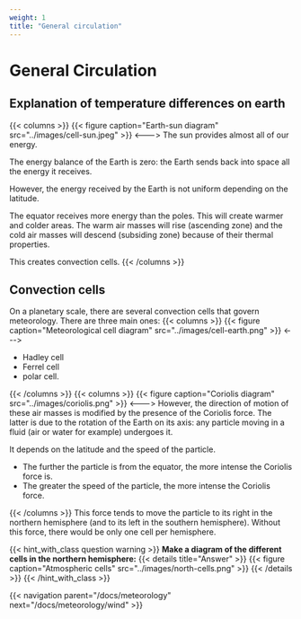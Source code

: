 ```yaml
---
weight: 1
title: "General circulation"
---
```


# General Circulation

## Explanation of temperature differences on earth

{{< columns >}}
{{< figure caption="Earth-sun diagram" src="../images/cell-sun.jpeg" >}}
<--->
The sun provides almost all of our energy.

The energy balance of the Earth is zero: the Earth sends back into space all the energy it receives.

However, the energy received by the Earth is not uniform depending on the latitude.

The equator receives more energy than the poles. This will create warmer and colder areas. The warm air masses will rise (ascending zone) and the cold air masses will descend (subsiding zone) because of their thermal properties.

This creates convection cells.
{{< /columns >}}

## Convection cells

On a planetary scale, there are several convection cells that govern meteorology. There are three main ones:
{{< columns >}}
{{< figure caption="Meteorological cell diagram" src="../images/cell-earth.png" >}}
<--->

- Hadley cell
- Ferrel cell
- polar cell.

{{< /columns >}}
{{< columns >}}
{{< figure caption="Coriolis diagram" src="../images/coriolis.png" >}}
<--->
However, the direction of motion of these air masses is modified by the presence of the Coriolis force. The latter is due to the rotation of the Earth on its axis: any particle moving in a fluid (air or water for example) undergoes it.

It depends on the latitude and the speed of the particle.

- The further the particle is from the equator, the more intense the Coriolis force is.
- The greater the speed of the particle, the more intense the Coriolis force.

{{< /columns >}}
This force tends to move the particle to its right in the northern hemisphere (and to its left in the southern hemisphere). Without this force, there would be only one cell per hemisphere.

{{< hint_with_class question warning >}}
**Make a diagram of the different cells in the northern hemisphere:**
{{< details title="Answer" >}}
{{< figure caption="Atmospheric cells" src="../images/north-cells.png" >}}
{{< /details >}}
{{< /hint_with_class >}}

{{< navigation parent="/docs/meteorology" next="/docs/meteorology/wind" >}}